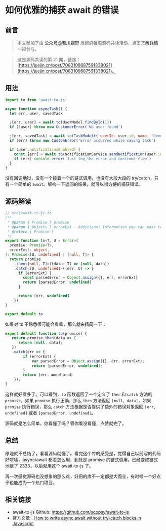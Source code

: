 # 如何优雅的捕获 await 的错误

## 前言

> 本文参加了由 [公众号@若川视野](https://lxchuan12.gitee.io/) 发起的每周源码共读活动，点击[了解详情](https://juejin.cn/post/7079706017579139102)一起参与。

> 这是源码共读的第 21 期，链接：[https://juejin.cn/post/7083109687591338021](https://juejin.cn/post/7083109687591338021)。

## 用法

<!-- prettier-ignore-start -->
```js
import to from 'await-to-js'

async function asyncTask() {
  let err, user, savedTask

  ;[err, user] = await to(UserModel.findById(1))
  if (!user) throw new CustomerError('No user found')

  ;[err, savedTask] = await to(TaskModel({ userId: user.id, name: 'Demo Task' }))
  if (err) throw new CustomError('Error occurred while saving task')

  if (user.notificationsEnabled) {
    const [err] = await to(NotificationService.sendNotification(user.id, 'Task Created'))
    if (err) console.error('Just log the error and continue flow')
  }
}
```
<!-- prettier-ignore-end -->

没有回调地狱，没有一个接着一个的链式调用，也没有大段大段的 try/catch，只有一个简单的 `await`。解构一下返回的结果，就可以很方便的捕获错误。

## 源码解读

```ts
// src\await-to-js.ts
/**
 * @param { Promise } promise
 * @param { Object= } errorExt - Additional Information you can pass to the err object
 * @return { Promise }
 */
export function to<T, U = Error>(
  promise: Promise<T>,
  errorExt?: object,
): Promise<[U, undefined] | [null, T]> {
  return promise
    .then<[null, T]>((data: T) => [null, data])
    .catch<[U, undefined]>((err: U) => {
      if (errorExt) {
        const parsedError = Object.assign({}, err, errorExt)
        return [parsedError, undefined]
      }

      return [err, undefined]
    })
}

export default to
```

如果对 ts 不熟悉很可能会看晕，那么就来精简一下：

```js
export default function to(promise) {
   return promise.then(data => {
      return [null, data];
   })
   .catch(err => {
        if (errorExt) {
            var parsedError = Object.assign({}, err, errorExt);
            return [parsedError, undefined];
        }
        return [err，undefined]
    });
}
```

这样就好看多了。可以看到，`to` 函数返回了一个定义了 `then` 和 `catch` 方法的 `promise`。如果 `promise` 执行正确，那么 `then` 方法返回 `[null, data]`，如果 `promise` 执行错误，那么 `catch` 方法根据是否提供了额外的错误对象返回 `[err, undefined]` 或者 `[parsedError, undefined]`。

源码就是怎么简单，你看懂了吗？管你看没看懂，点赞就完了。

## 总结

原理就不总结了，看看源码就懂了。看完这个库的感受是，觉得自己以前写的代码好啰嗦，async/await 都没怎么用，到处是 promise 的链式调用，已经变成链式地狱了 2333，以后就用这个 await-to-js 了。

再一次感觉源码也没想象的那么难，好用的库不一定都是大而全，有时候一个好点子也能成为一个热门项目。

## 相关链接

- await-to-js Github: https://github.com/scopsy/await-to-js
- 官方文章：[How to write async await without try-catch blocks in Javascript](https://blog.grossman.io/how-to-write-async-await-without-try-catch-blocks-in-javascript/)
